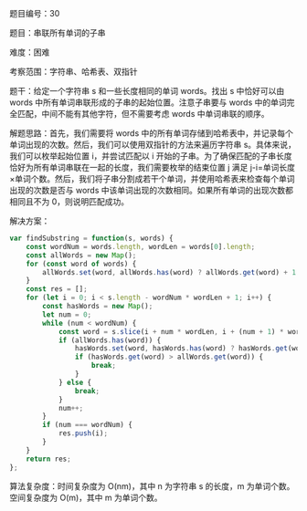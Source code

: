 题目编号：30

题目：串联所有单词的子串

难度：困难

考察范围：字符串、哈希表、双指针

题干：给定一个字符串 s 和一些长度相同的单词 words。找出 s 中恰好可以由 words 中所有单词串联形成的子串的起始位置。注意子串要与 words 中的单词完全匹配，中间不能有其他字符，但不需要考虑 words 中单词串联的顺序。

解题思路：首先，我们需要将 words 中的所有单词存储到哈希表中，并记录每个单词出现的次数。然后，我们可以使用双指针的方法来遍历字符串 s。具体来说，我们可以枚举起始位置 i，并尝试匹配以 i 开始的子串。为了确保匹配的子串长度恰好为所有单词串联在一起的长度，我们需要枚举的结束位置 j 满足 j-i=单词长度×单词个数。然后，我们将子串分割成若干个单词，并使用哈希表来检查每个单词出现的次数是否与 words 中该单词出现的次数相同。如果所有单词的出现次数都相同且不为 0，则说明匹配成功。

解决方案：

```javascript
var findSubstring = function(s, words) {
    const wordNum = words.length, wordLen = words[0].length;
    const allWords = new Map();
    for (const word of words) {
        allWords.set(word, allWords.has(word) ? allWords.get(word) + 1 : 1);
    }
    const res = [];
    for (let i = 0; i < s.length - wordNum * wordLen + 1; i++) {
        const hasWords = new Map();
        let num = 0;
        while (num < wordNum) {
            const word = s.slice(i + num * wordLen, i + (num + 1) * wordLen);
            if (allWords.has(word)) {
                hasWords.set(word, hasWords.has(word) ? hasWords.get(word) + 1 : 1);
                if (hasWords.get(word) > allWords.get(word)) {
                    break;
                }
            } else {
                break;
            }
            num++;
        }
        if (num === wordNum) {
            res.push(i);
        }
    }
    return res;
};
```

算法复杂度：时间复杂度为 O(nm)，其中 n 为字符串 s 的长度，m 为单词个数。空间复杂度为 O(m)，其中 m 为单词个数。
